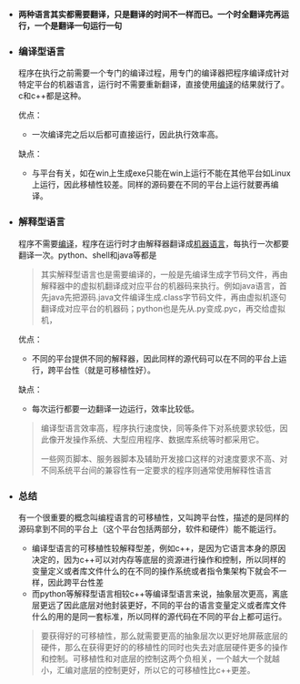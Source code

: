 - **两种语言其实都需要翻译，只是翻译的时间不一样而已。一个时全翻译完再运行，一个是翻译一句运行一句**

- ### 编译型语言

  程序在执行之前需要一个专门的编译过程，用专门的编译器把程序编译成针对特定平台的机器语言，运行时不需要重新翻译，直接使用[编译](https://baike.baidu.com/item/编译)的结果就行了。c和c++都是这种。

  优点：

  - 一次编译完之后以后都可直接运行，因此执行效率高。

  缺点：

  - 与平台有关，如在win上生成exe只能在win上运行不能在其他平台如Linux上运行，因此移植性较差。同样的源码要在不同的平台上运行就要再编译。

- ### 解释型语言

  程序不需要[编译](https://baike.baidu.com/item/编译/1258343)，程序在运行时才由解释器翻译成[机器语言](https://baike.baidu.com/item/机器语言/2019225)，每执行一次都要翻译一次。python、shell和java等都是
  
  > 其实解释型语言也是需要编译的，一般是先编译生成字节码文件，再由解释器中的虚拟机翻译成对应平台的机器码来执行。例如java语言，首先java先把源码.java文件编译生成.class字节码文件，再由虚拟机逐句翻译成对应平台的机器码；python也是先从.py变成.pyc，再交给虚拟机，
  
  优点：
  
  - 不同的平台提供不同的解释器，因此同样的源代码可以在不同的平台上运行，跨平台性（就是可移植性好）。
  
  缺点：
  
  - 每次运行都要一边翻译一边运行，效率比较低。
  
  > 编译型语言效率高，程序执行速度快，同等条件下对系统要求较低，因此像开发操作系统、大型应用程序、数据库系统等时都采用它。
  >
  > 一些网页脚本、服务器脚本及辅助开发接口这样的对速度要求不高、对不同系统平台间的兼容性有一定要求的程序则通常使用解释性语言
  
- ### 总结

  有一个很重要的概念叫编程语言的可移植性，又叫跨平台性，描述的是同样的源码拿到不同的平台上（这个平台包括两部分，软件和硬件）能不能运行。

  - 编译型语言的可移植性较解释型差，例如c++，是因为它语言本身的原因决定的，因为c++可以对内存等底层的资源进行操作和控制，所以同样的变量定义或者库文件什么的在不同的操作系统或者指令集架构下就会不一样，因此跨平台性差
  - 而python等解释型语言相较c++等编译型语言来说，抽象层次更高，离底层更远了因此底层对他封装更好，不同的平台的语言变量定义或者库文件什么的用的是同一套标准，所以同样的源代码在不同的平台上都可运行。

  >要获得好的可移植性，那么就需要更高的抽象层次以更好地屏蔽底层的硬件，那么在获得更好的的移植性的同时也失去对底层硬件更多的操作和控制。可移植性和对底层的控制这两个负相关，一个越大一个就越小，汇编对底层的控制更好，所以它的可移植性比c++更差。

  

  